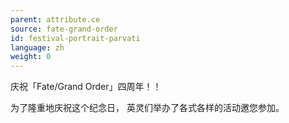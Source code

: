 ```yaml
---
parent: attribute.ce
source: fate-grand-order
id: festival-portrait-parvati
language: zh
weight: 0
---
```


庆祝「Fate/Grand Order」四周年！！

为了隆重地庆祝这个纪念日，
英灵们举办了各式各样的活动邀您参加。
